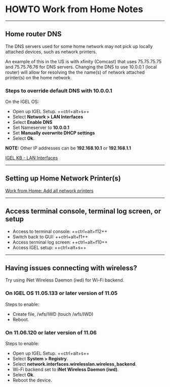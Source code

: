 # HOWTO Work from Home Notes

-----

## Home router DNS

The DNS servers used for some home network may not pick up locally attached devices, such as network printers.

An example of this in the US is with xfinity (Comcast) that uses 75.75.75.75 and 75.75.76.76 for DNS servers. Changing the DNS to use 10.0.0.1 (local router) will allow for resolving the the name(s) of network attached printer(s) on the home network.

### Steps to override default DNS with 10.0.0.1

On the IGEL OS:

 - Open up IGEL Setup. ++ctrl+alt+s++
 - Select **Network > LAN Interfaces**
 - Select **Enable DNS**
 - Set Nameserver to **10.0.0.1**
 - Set **Manually overwrite DHCP settings**
 - Select **Ok**.


**NOTE:** Other IP addresses can be **192.168.10.1** or **192.168.1.1**

[IGEL KB - LAN Interfaces](https://kb.igel.com/en/igel-os/current/lan-interfaces)

-----

## Setting up Home Network Printer(s)

[Work from Home: Add all network printers](https://github.com/IGEL-Community/IGEL-Custom-Partitions/tree/master/CP_Source/Tools_Drivers/WFH-Add-Network-Printers)

-----

## Access terminal console, terminal log screen, or setup

- Access to terminal console: ++ctrl+alt+f12++
- Switch back to GUI: ++ctrl+alt+f1++
- Access terminal log screen: ++ctrl+alt+f10++
- Access IGEL setup: ++ctrl+alt+s++

-----

## Having issues connecting with wireless?

Try using iNet Wireless Daemon (iwd) for Wi-Fi backend.

### On IGEL OS 11.05.133 or later version of 11.05

Steps to enable:

  - Create file, /wfs/IWD (touch /wfs/IWD)
  - Reboot.

### On 11.06.120 or later version of 11.06

Steps to enable:

  - Open up IGEL Setup. ++ctrl+alt+s++
  - Select **System > Registry**.
  - Select **network.interfaces.wirelesslan.wireless_backend**.
  - Wi-Fi backend set to **iNet Wireless Daemon (iwd)**.
  - Select **Ok**.
  - Reboot the device.

